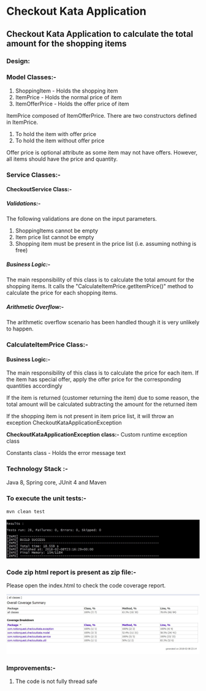 # Checkout Kata Application

## Checkout Kata Application to calculate the total amount for the shopping items

### Design:

### Model Classes:-
1) ShoppingItem 	- Holds the shopping item
2) ItemPrice 		- Holds the normal price of item
3) ItemOfferPrice 	- Holds the offer price of item

ItemPrice composed of ItemOfferPrice. There are two constructors defined in ItemPrice.

1) To hold the item with offer price 
2) To hold the item without offer price 

Offer price is optional attribute as some item may not have offers. However, all items should have the price and quantity.

### Service Classes:-

#### CheckoutService Class:-

##### Validations:-
The following validations are done on the input parameters.

1) ShoppingItems cannot be empty
2) Item price list cannot be empty
3) Shopping item must be present in the price list (i.e. assuming nothing is free)

##### Business Logic:-

The main responsibility of this class is to calculate the total amount for the shopping items. It calls the "CalculateItemPrice.getItemPrice()" method to calculate the price for each shopping items.

##### Arithmetic Overflow:-
The arithmetic overflow scenario has been handled though it is very unlikely to happen.


### CalculateItemPrice Class:-

#### Business Logic:-
The main responsibility of this class is to calculate the price for each item. If the item has special offer, apply the offer price for the corresponding quantities accordingly

If the item is returned (customer returning the item) due to some reason, the total amount will be calculated subtracting the amount for the returned item

If the shopping item is not present in item price list, it will throw an exception CheckoutKataApplicationException

**CheckoutKataApplicationException class:-**
Custom runtime exception class

Constants class - Holds the error message text

### Technology Stack :-

Java 8, Spring core, JUnit 4 and Maven

### To execute the unit tests:-

    mvn clean test
	
![Build Result](https://github.com/notionquest/checkoutkata_coverage/blob/master/checkout_kata_build_image.JPG)
	
### Code zip html report is present as zip file:-	

Please open the index.html to check the code coverage report.

![Build Coverage](https://github.com/notionquest/checkoutkata_coverage/blob/master/checkout_kata_coverage_image.JPG)

### Improvements:-

1) The code is not fully thread safe